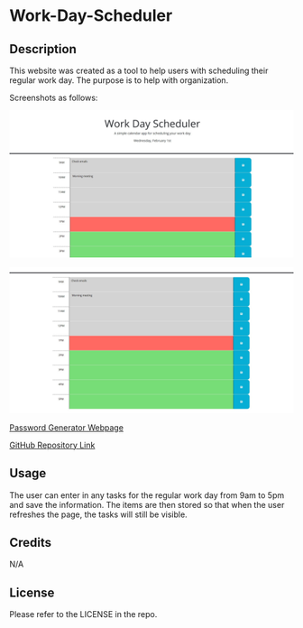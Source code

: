 # Work-Day-Scheduler

## Description

This website was created as a tool to help users with scheduling their regular work day. The purpose is to help with organization.

Screenshots as follows:

![Screenshot](./Assets/Images/Screenshot1.jpg)

![Screenshot](./Assets/Images/Screenshot2.jpg)



[Password Generator Webpage]()

[GitHub Repository Link](https://github.com/jmcdlungren/Work-Day-Scheduler)

## Usage

The user can enter in any tasks for the regular work day from 9am to 5pm and save the information. The items are then stored so that when the user refreshes the page, the tasks will still be visible.


## Credits

N/A

## License

Please refer to the LICENSE in the repo.